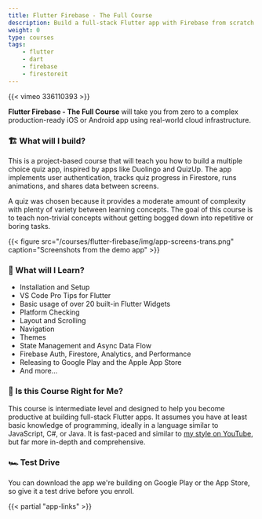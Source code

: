 ```yaml
---
title: Flutter Firebase - The Full Course
description: Build a full-stack Flutter app with Firebase from scratch. 
weight: 0
type: courses
tags: 
    - flutter
    - dart
    - firebase
    - firestoreit 
---
```


{{< vimeo 336110393 >}}

**Flutter Firebase - The Full Course** will take you from zero to a complex production-ready iOS or Android app using real-world cloud infrastructure. 

### 🏗️ What will I build?

This is a project-based course that will teach you how to build a multiple choice quiz app, inspired by apps like Duolingo and QuizUp. The app implements user authentication, tracks quiz progress in Firestore, runs animations, and shares data between screens. 

A quiz was chosen because it provides a moderate amount of complexity with plenty of variety between learning concepts. The goal of this course is to teach non-trivial concepts without getting bogged down into repetitive or boring tasks.

{{< figure src="/courses/flutter-firebase/img/app-screens-trans.png" caption="Screenshots from the demo app" >}}


### 🍩 What will I Learn?

- Installation and Setup
- VS Code Pro Tips for Flutter
- Basic usage of over 20 built-in Flutter Widgets
- Platform Checking
- Layout and Scrolling
- Navigation
- Themes
- State Management and Async Data Flow
- Firebase Auth, Firestore, Analytics, and Performance
- Releasing to Google Play and the Apple App Store
- And more...


### 🤔 Is this Course Right for Me?

This course is intermediate level and designed to help you become productive at building full-stack Flutter apps. It assumes you have at least basic knowledge of programming, ideally in a language similar to JavaScript, C#, or Java. It is fast-paced and similar to [my style on YouTube](https://www.youtube.com/channel/UCsBjURrPoezykLs9EqgamOA?), but far more in-depth and comprehensive. 


### 🏎️ Test Drive

You can download the app we're building on Google Play or the App Store, so give it a test drive before you enroll. 

{{< partial "app-links" >}}

